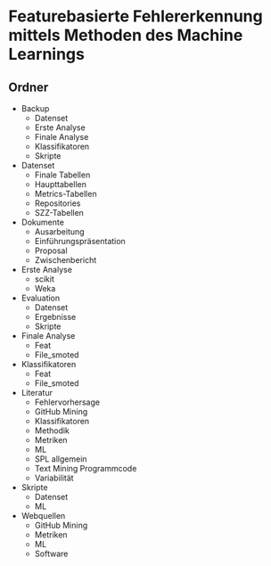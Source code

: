 # Featurebasierte Fehlererkennung mittels Methoden des Machine Learnings

## Ordner  
- Backup
  - Datenset
  - Erste Analyse
  - Finale Analyse
  - Klassifikatoren
  - Skripte
- Datenset
  - Finale Tabellen
  - Haupttabellen
  - Metrics-Tabellen
  - Repositories
  - SZZ-Tabellen
- Dokumente
  - Ausarbeitung
  - Einführungspräsentation
  - Proposal
  - Zwischenbericht
- Erste Analyse
  - scikit
  - Weka
- Evaluation
  - Datenset
  - Ergebnisse
  - Skripte
- Finale Analyse
  - Feat
  - File_smoted
- Klassifikatoren
  - Feat
  - File_smoted
- Literatur
  - Fehlervorhersage
  - GitHub Mining
  - Klassifikatoren
  - Methodik
  - Metriken
  - ML
  - SPL allgemein
  - Text Mining Programmcode
  - Variabilität
- Skripte
  - Datenset
  - ML
- Webquellen
  - GitHub Mining
  - Metriken
  - ML
  - Software
